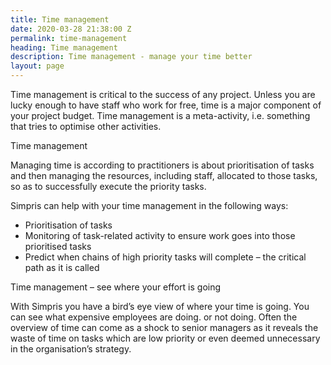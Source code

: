 ```yaml
---
title: Time management
date: 2020-03-28 21:38:00 Z
permalink: time-management
heading: Time management
description: Time management - manage your time better
layout: page
---
```


Time management is critical to the success of any project. Unless you are lucky enough to have staff who work for free, time is a major component of your project budget. Time management is a meta-activity, i.e. something that tries to optimise other activities.

Time management

Managing time is according to practitioners is about prioritisation of tasks and then managing the resources, including staff, allocated to those tasks, so as to successfully execute the priority tasks.

Simpris can help with your time management in the following ways:

* Prioritisation of tasks
* Monitoring of task-related activity to ensure work goes into those prioritised tasks
* Predict when chains of high priority tasks will complete – the critical path as it is called

Time management – see where your effort is going

With Simpris you have a bird’s eye view of where your time is going. You can see what expensive employees are doing. or not doing. Often the overview of time can come as a shock to senior managers as it reveals the waste of time on tasks which are low priority or even deemed unnecessary in the organisation’s strategy.